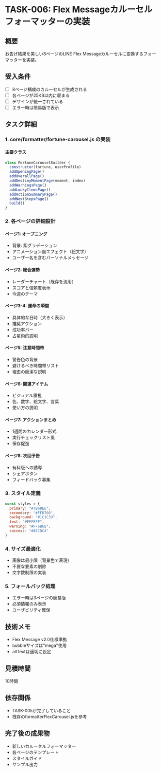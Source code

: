 # TASK-006: Flex Messageカルーセルフォーマッターの実装

## 概要
お告げ結果を美しい8ページのLINE Flex Messageカルーセルに変換するフォーマッターを実装。

## 受入条件
- [ ] 8ページ構成のカルーセルが生成される
- [ ] 各ページが25KB以内に収まる
- [ ] デザインが統一されている
- [ ] エラー時は簡易版で表示

## タスク詳細

### 1. core/formatter/fortune-carousel.js の実装

#### 主要クラス
```javascript
class FortuneCarouselBuilder {
  constructor(fortune, userProfile)
  addOpeningPage()
  addOverallPage()
  addDestinyMomentPage(moment, index)
  addWarningsPage()
  addLuckyItemsPage()
  addActionSummaryPage()
  addNextStepsPage()
  build()
}
```

### 2. 各ページの詳細設計

#### ページ1: オープニング
- 背景: 紫グラデーション
- アニメーション風エフェクト（絵文字）
- ユーザー名を含むパーソナルメッセージ

#### ページ2: 総合運勢
- レーダーチャート（既存を流用）
- スコアと信頼度表示
- 今週のテーマ

#### ページ3-4: 運命の瞬間
- 具体的な日時（大きく表示）
- 推奨アクション
- 成功率バー
- 占星術的説明

#### ページ5: 注意時間帯
- 警告色の背景
- 避けるべき時間帯リスト
- 理由の簡潔な説明

#### ページ6: 開運アイテム
- ビジュアル重視
- 色、数字、絵文字、言葉
- 使い方の説明

#### ページ7: アクションまとめ
- 1週間のカレンダー形式
- 実行チェックリスト風
- 保存促進

#### ページ8: 次回予告
- 有料版への誘導
- シェアボタン
- フィードバック募集

### 3. スタイル定義
```javascript
const styles = {
  primary: "#7B68EE",
  secondary: "#FFD700",
  background: "#1C1C3D",
  text: "#FFFFFF",
  warning: "#FF6B6B",
  success: "#4ECDC4"
}
```

### 4. サイズ最適化
- 画像は最小限（背景色で表現）
- 不要な要素の削除
- 文字数制限の実装

### 5. フォールバック処理
- エラー時は3ページの簡易版
- 必須情報のみ表示
- ユーザビリティ確保

## 技術メモ
- Flex Message v2.0仕様準拠
- bubbleサイズは"mega"使用
- altTextは適切に設定

## 見積時間
10時間

## 依存関係
- TASK-005が完了していること
- 既存のformatterFlexCarousel.jsを参考

## 完了後の成果物
- 新しいカルーセルフォーマッター
- 各ページのテンプレート
- スタイルガイド
- サンプル出力